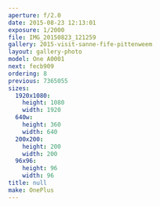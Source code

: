 ```yaml
---
aperture: f/2.0
date: 2015-08-23 12:13:01
exposure: 1/2000
file: IMG_20150823_121259
gallery: 2015-visit-sanne-fife-pittenweem
layout: gallery-photo
model: One A0001
next: fecb909
ordering: 8
previous: 7365055
sizes:
  1920x1080:
    height: 1080
    width: 1920
  640w:
    height: 360
    width: 640
  200x200:
    height: 200
    width: 200
  96x96:
    height: 96
    width: 96
title: null
make: OnePlus
---
```

